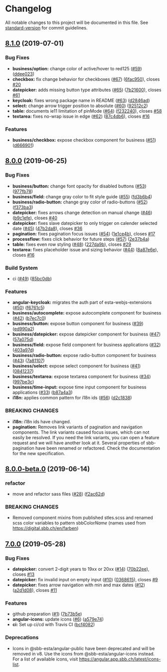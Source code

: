 # Changelog

All notable changes to this project will be documented in this file. See [standard-version](https://github.com/conventional-changelog/standard-version) for commit guidelines.

## [8.1.0](https://github.com/SchweizerischeBundesbahnen/sbb-angular/compare/8.0.0...8.1.0) (2019-07-01)


### Bug Fixes

* **business/option:** change color of active/hover to red125 ([#59](https://github.com/SchweizerischeBundesbahnen/sbb-angular/issues/59)) ([ddee023](https://github.com/SchweizerischeBundesbahnen/sbb-angular/commit/ddee023))
* **checkbox:** fix change behavior for checkboxes ([#67](https://github.com/SchweizerischeBundesbahnen/sbb-angular/issues/67)) ([6fac950](https://github.com/SchweizerischeBundesbahnen/sbb-angular/commit/6fac950)), closes [#20](https://github.com/SchweizerischeBundesbahnen/sbb-angular/issues/20)
* **datepicker:** adds missing button type attributes ([#65](https://github.com/SchweizerischeBundesbahnen/sbb-angular/issues/65)) ([7b21600](https://github.com/SchweizerischeBundesbahnen/sbb-angular/commit/7b21600)), closes [#61](https://github.com/SchweizerischeBundesbahnen/sbb-angular/issues/61)
* **keycloak:** fixes wrong package name in README ([#63](https://github.com/SchweizerischeBundesbahnen/sbb-angular/issues/63)) ([d2846ad](https://github.com/SchweizerischeBundesbahnen/sbb-angular/commit/d2846ad))
* **select:** change arrow trigger position to absolute ([#60](https://github.com/SchweizerischeBundesbahnen/sbb-angular/issues/60)) ([92512c2](https://github.com/SchweizerischeBundesbahnen/sbb-angular/commit/92512c2))
* **table:** documents ie11 limitation of pinMode ([#64](https://github.com/SchweizerischeBundesbahnen/sbb-angular/issues/64)) ([f232240](https://github.com/SchweizerischeBundesbahnen/sbb-angular/commit/f232240)), closes [#58](https://github.com/SchweizerischeBundesbahnen/sbb-angular/issues/58)
* **textarea:** fixes no-wrap issue in edge ([#62](https://github.com/SchweizerischeBundesbahnen/sbb-angular/issues/62)) ([87c4db6](https://github.com/SchweizerischeBundesbahnen/sbb-angular/commit/87c4db6)), closes [#16](https://github.com/SchweizerischeBundesbahnen/sbb-angular/issues/16)


### Features

* **business/checkbox:** expose checkbox component for business ([#51](https://github.com/SchweizerischeBundesbahnen/sbb-angular/issues/51)) ([d666901](https://github.com/SchweizerischeBundesbahnen/sbb-angular/commit/d666901))



## [8.0.0](https://github.com/SchweizerischeBundesbahnen/sbb-angular/compare/8.0.0-beta.0...8.0.0) (2019-06-25)


### Bug Fixes

* **business/button:** change font opacity for disabled buttons ([#53](https://github.com/SchweizerischeBundesbahnen/sbb-angular/issues/53)) ([977fb78](https://github.com/SchweizerischeBundesbahnen/sbb-angular/commit/977fb78))
* **business/field:** change gray color to fit style guide ([#55](https://github.com/SchweizerischeBundesbahnen/sbb-angular/issues/55)) ([fd3b6b4](https://github.com/SchweizerischeBundesbahnen/sbb-angular/commit/fd3b6b4))
* **business/radio-button:** change gray color of radio-buttons ([#52](https://github.com/SchweizerischeBundesbahnen/sbb-angular/issues/52)) ([f373ba3](https://github.com/SchweizerischeBundesbahnen/sbb-angular/commit/f373ba3))
* **datepicker:** fixes arrows change detection on manual change ([#46](https://github.com/SchweizerischeBundesbahnen/sbb-angular/issues/46)) ([b9c1efe](https://github.com/SchweizerischeBundesbahnen/sbb-angular/commit/b9c1efe)), closes [#40](https://github.com/SchweizerischeBundesbahnen/sbb-angular/issues/40)
* **datepicker:** fixes slave datepicker to only trigger on calender selected date ([#45](https://github.com/SchweizerischeBundesbahnen/sbb-angular/issues/45)) ([47b2da8](https://github.com/SchweizerischeBundesbahnen/sbb-angular/commit/47b2da8)), closes [#36](https://github.com/SchweizerischeBundesbahnen/sbb-angular/issues/36)
* **pagination:** fixes pagination focus issues ([#54](https://github.com/SchweizerischeBundesbahnen/sbb-angular/issues/54)) ([1e1ce4b](https://github.com/SchweizerischeBundesbahnen/sbb-angular/commit/1e1ce4b)), closes [#17](https://github.com/SchweizerischeBundesbahnen/sbb-angular/issues/17)
* **processflow:** fixes click behavior for future steps ([#57](https://github.com/SchweizerischeBundesbahnen/sbb-angular/issues/57)) ([2e37b4a](https://github.com/SchweizerischeBundesbahnen/sbb-angular/commit/2e37b4a))
* **table:** fixes even row styling ([#48](https://github.com/SchweizerischeBundesbahnen/sbb-angular/issues/48)) ([227da9b](https://github.com/SchweizerischeBundesbahnen/sbb-angular/commit/227da9b)), closes [#29](https://github.com/SchweizerischeBundesbahnen/sbb-angular/issues/29)
* **textarea:** fixes placeholder issue and sizing behavior ([#44](https://github.com/SchweizerischeBundesbahnen/sbb-angular/issues/44)) ([8a87e6e](https://github.com/SchweizerischeBundesbahnen/sbb-angular/commit/8a87e6e)), closes [#16](https://github.com/SchweizerischeBundesbahnen/sbb-angular/issues/16)


### Build System

* ci ([#49](https://github.com/SchweizerischeBundesbahnen/sbb-angular/issues/49)) ([85bc0db](https://github.com/SchweizerischeBundesbahnen/sbb-angular/commit/85bc0db))


### Features

* **angular-keycloak:** migrates the auth part of esta-webjs-extensions ([#50](https://github.com/SchweizerischeBundesbahnen/sbb-angular/issues/50)) ([f6761c5](https://github.com/SchweizerischeBundesbahnen/sbb-angular/commit/f6761c5))
* **business/autocomplete:** expose autocomplete component for business ([#42](https://github.com/SchweizerischeBundesbahnen/sbb-angular/issues/42)) ([b7ec7c0](https://github.com/SchweizerischeBundesbahnen/sbb-angular/commit/b7ec7c0))
* **business/button:** expose button component for business ([#39](https://github.com/SchweizerischeBundesbahnen/sbb-angular/issues/39)) ([ed990a2](https://github.com/SchweizerischeBundesbahnen/sbb-angular/commit/ed990a2))
* **business/datepicker:** expose datepicker component for business  ([#47](https://github.com/SchweizerischeBundesbahnen/sbb-angular/issues/47)) ([57a075d](https://github.com/SchweizerischeBundesbahnen/sbb-angular/commit/57a075d))
* **business/field:** expose field component for business applications ([#32](https://github.com/SchweizerischeBundesbahnen/sbb-angular/issues/32)) ([403a97d](https://github.com/SchweizerischeBundesbahnen/sbb-angular/commit/403a97d))
* **business/radio-button:** expose radio-button component for business  ([#43](https://github.com/SchweizerischeBundesbahnen/sbb-angular/issues/43)) ([7a81107](https://github.com/SchweizerischeBundesbahnen/sbb-angular/commit/7a81107))
* **business/select:** expose select component for business ([#41](https://github.com/SchweizerischeBundesbahnen/sbb-angular/issues/41)) ([0841237](https://github.com/SchweizerischeBundesbahnen/sbb-angular/commit/0841237))
* **business/textarea:** expose textarea component for business  ([#34](https://github.com/SchweizerischeBundesbahnen/sbb-angular/issues/34)) ([997be3c](https://github.com/SchweizerischeBundesbahnen/sbb-angular/commit/997be3c))
* **business/time-input:** expose time input component for business applications ([#33](https://github.com/SchweizerischeBundesbahnen/sbb-angular/issues/33)) ([b87a4a3](https://github.com/SchweizerischeBundesbahnen/sbb-angular/commit/b87a4a3))
* **i18n:** applies common pattern for i18n ids ([#56](https://github.com/SchweizerischeBundesbahnen/sbb-angular/issues/56)) ([d2c1838](https://github.com/SchweizerischeBundesbahnen/sbb-angular/commit/d2c1838))


### BREAKING CHANGES

* **i18n:** i18n ids have changed.
* **pagination:** Removes link variants of pagination and navigation
components. The link variants caused focus issues, which can not easily
be resolved. If you need the link variants, you can open a feature request
and we will have another look at it.
Several properties of sbb-pagination have been renamed or refactored.
Check the documentation for the new specification.



## [8.0.0-beta.0](https://github.com/SchweizerischeBundesbahnen/sbb-angular/compare/v1.1.0...v8.0.0-beta.0) (2019-06-14)


### refactor

* move and refactor sass files ([#28](https://github.com/SchweizerischeBundesbahnen/sbb-angular/issues/28)) ([f2ac62d](https://github.com/SchweizerischeBundesbahnen/sbb-angular/commit/f2ac62d))


### BREAKING CHANGES

* Removed component mixins from published stles.scss and renamed scss color variables to pattern sbbColor*Name* (names used from https://digital.sbb.ch/en/farben)



## [7.0.0](https://github.com/SchweizerischeBundesbahnen/sbb-angular/compare/v1.1.0...v7.0.0) (2019-05-28)


### Bug Fixes

* **datepicker:** convert 2-digit years to 19xx or 20xx ([#14](https://github.com/SchweizerischeBundesbahnen/sbb-angular/issues/14)) ([70b22ee](https://github.com/SchweizerischeBundesbahnen/sbb-angular/commit/70b22ee)), closes [#13](https://github.com/SchweizerischeBundesbahnen/sbb-angular/issues/13)
* **datepicker:** fix invalid input on empty input ([#10](https://github.com/SchweizerischeBundesbahnen/sbb-angular/issues/10)) ([0368615](https://github.com/SchweizerischeBundesbahnen/sbb-angular/commit/0368615)), closes [#9](https://github.com/SchweizerischeBundesbahnen/sbb-angular/issues/9)
* **datepicker:** fixes arrow navigation with min and max dates ([#12](https://github.com/SchweizerischeBundesbahnen/sbb-angular/issues/12)) ([a2d1d08](https://github.com/SchweizerischeBundesbahnen/sbb-angular/commit/a2d1d08)), closes [#11](https://github.com/SchweizerischeBundesbahnen/sbb-angular/issues/11)


### Features

* github preparation ([#1](https://github.com/SchweizerischeBundesbahnen/sbb-angular/issues/1)) ([7b73b5e](https://github.com/SchweizerischeBundesbahnen/sbb-angular/commit/7b73b5e))
* **angular-icons:** update icons ([#6](https://github.com/SchweizerischeBundesbahnen/sbb-angular/issues/6)) ([a579e74](https://github.com/SchweizerischeBundesbahnen/sbb-angular/commit/a579e74))
* **ci:** Set up ci/cd with Travis CI ([bcf4082](https://github.com/SchweizerischeBundesbahnen/sbb-angular/commit/bcf4082))


### Deprecations

* Icons in @sbb-esta/angular-public have been deprecated and will be removed in v8. Use the icons from @sbb-esta/angular-icons instead. For a list of available icons, visit https://angular.app.sbb.ch/latest/icons-list.
